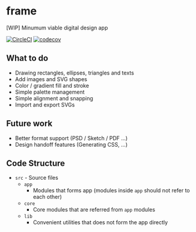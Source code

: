 # frame

[WIP] Minumum viable digital design app

[![CircleCI](https://circleci.com/gh/seanchas116/frame.svg?style=svg)](https://circleci.com/gh/seanchas116/frame) [![codecov](https://codecov.io/gh/seanchas116/frame/branch/master/graph/badge.svg)](https://codecov.io/gh/seanchas116/frame)


## What to do

* Drawing rectangles, ellipses, triangles and texts
* Add images and SVG shapes
* Color / gradient fill and stroke
* Simple palette management
* Simple alignment and snapping
* Import and export SVGs

## Future work

* Better format support (PSD / Sketch / PDF ...)
* Design handoff features (Generating CSS, ...)

## Code Structure

* `src` - Source files
  * `app`
    * Modules that forms app (modules inside `app` should not refer to each other)
  * `core`
    * Core modules that are referred from `app` modules
  * `lib`
    * Convenient utilities that does not form the app directly

